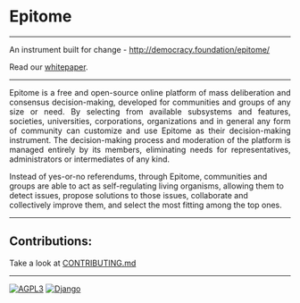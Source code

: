 # Epitome
-----------------------------------

An instrument built for change - http://democracy.foundation/epitome/

Read our [whitepaper](https://github.com/TheDemocracyFoundation/whitepaper).

-----------------------------------
<p align="justify">Epitome is a free and open-source online platform of mass deliberation and consensus decision-making, developed for communities and groups of any size or need. By selecting from available subsystems and features, societies, universities, corporations, organizations and in general any form of community can customize and use Epitome as their decision-making instrument. The decision-making process and moderation of the platform is managed entirely by its members, eliminating needs for representatives, administrators or intermediates of any kind.

Instead of yes-or-no referendums, through Epitome, communities and groups are able to act as self-regulating living organisms, allowing them to detect issues, propose solutions to those issues, collaborate and collectively improve them, and select the most fitting among the top ones.</p>


-----------------------------------

Contributions:
-----------------------------------

Take a look at [CONTRIBUTING.md](CONTRIBUTING.md)

-----------------------------------

[![AGPL3](https://www.gnu.org/graphics/agplv3-155x51.png)](LICENSE.txt)
[![Django](https://www.djangoproject.com/m/img/badges/djangopowered126x54.gif)](http://www.djangoproject.com/)

